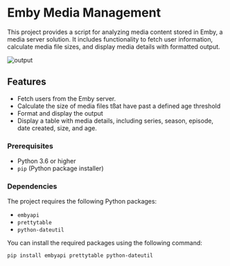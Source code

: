 # Emby Media Management
This project provides a script for analyzing media content stored in Emby, a media server solution. It includes functionality to fetch user information, calculate media file sizes, and display media details with formatted output.

![output](/screenshots/script-output/png "output")

## Features

- Fetch users from the Emby server.
- Calculate the size of media files tßat have past a defined age threshold
- Format and display the output
- Display a table with media details, including series, season, episode, date created, size, and age.

### Prerequisites
- Python 3.6 or higher
- `pip` (Python package installer)

### Dependencies

The project requires the following Python packages:

- `embyapi`
- `prettytable`
- `python-dateutil`

You can install the required packages using the following command:

```bash
pip install embyapi prettytable python-dateutil